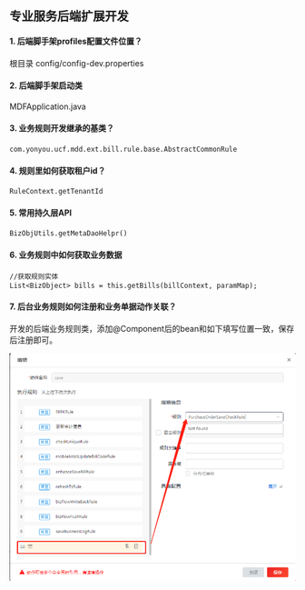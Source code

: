 ## 专业服务后端扩展开发

#### 1. 后端脚手架profiles配置文件位置？

   根目录 config/config-dev.properties

   

#### 2. 后端脚手架启动类

   MDFApplication.java

   

#### 3. 业务规则开发继承的基类？

   ```
   com.yonyou.ucf.mdd.ext.bill.rule.base.AbstractCommonRule
   ```

   

#### 4. 规则里如何获取租户id？

   ```
   RuleContext.getTenantId
   ```



#### 5. 常用持久层API

   ```
   BizObjUtils.getMetaDaoHelpr()
   ```

   

#### 6. 业务规则中如何获取业务数据

   ```
   //获取规则实体
   List<BizObject> bills = this.getBills(billContext, paramMap);
   ```

   

#### 7. 后台业务规则如何注册和业务单据动作关联？

   开发的后端业务规则类，添加@Component后的bean和如下填写位置一致，保存后注册即可。

   <img src="/image/后端开发规则注册.png" style="zoom:90%;" />

   

